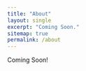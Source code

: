 ```yaml
---
title: "About"
layout: single
excerpt: "Coming Soon."
sitemap: true
permalink: /about
---
```


Coming Soon!
